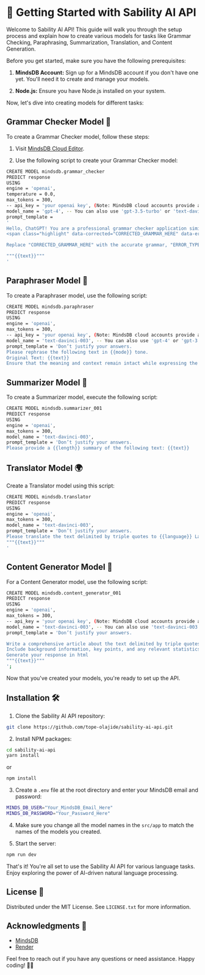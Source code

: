 # 🚀 Getting Started with Sability AI API

Welcome to Sability AI API! This guide will walk you through the setup process and explain how to create various models for tasks like Grammar Checking, Paraphrasing, Summarization, Translation, and Content Generation.

Before you get started, make sure you have the following prerequisites:

1. **MindsDB Account:** Sign up for a MindsDB account if you don't have one yet. You'll need it to create and manage your models.

2. **Node.js:** Ensure you have Node.js installed on your system.

Now, let's dive into creating models for different tasks:

## Grammar Checker Model 📝

To create a Grammar Checker model, follow these steps:

1. Visit [MindsDB Cloud Editor](https://cloud.mindsdb.com/editor).

2. Use the following script to create your Grammar Checker model:

```bash
CREATE MODEL mindsdb.grammar_checker
PREDICT response
USING
engine = 'openai',
temperature = 0.0,
max_tokens = 300,
-- api_key = 'your openai key', (Note: MindsDB cloud accounts provide a default key)
model_name = 'gpt-4', -- You can also use 'gpt-3.5-turbo' or 'text-davinci-003,' but gpt-4 provides more accurate responses.
prompt_template =
'
Hello, ChatGPT! You are a professional grammar checker application similar to Grammarly. Your task is to detect grammatical errors within the text enclosed by triple quotes. Please refrain from making automatic corrections to any grammar errors. Avoid providing explanations for your findings. Do not make alterations to the provided text. Instead, identify any incorrect grammar within the text by wrapping it in an HTML "span" element. The format for the span element should be as follows:
<span class="highlight" data-corrected="CORRECTED_GRAMMAR_HERE" data-error-type="ERROR_TYPE_HERE">INCORRECT_GRAMMAR</span>

Replace "CORRECTED_GRAMMAR_HERE" with the accurate grammar, "ERROR_TYPE_HERE" with the type of error you have identified, and "INCORRECT_GRAMMAR" with the incorrect grammar in the text. If no grammar errors are found, simply return the given text as it is, without adding any context, explanations, quotes, or additional information to your response.

"""{{text}}"""
'
```

## Paraphraser Model 🔁

To create a Paraphraser model, use the following script:

```bash
CREATE MODEL mindsdb.paraphraser
PREDICT response
USING
engine = 'openai',
max_tokens = 300,
-- api_key = 'your openai key', (Note: MindsDB cloud accounts provide a default key)
model_name = 'text-davinci-003', -- You can also use 'gpt-4' or 'gpt-3.5-turbo.'
prompt_template = 'Don’t justify your answers.
Please rephrase the following text in {{mode}} tone.
Original Text: {{text}}
Ensure that the meaning and context remain intact while expressing the ideas in a different manner.';
```

## Summarizer Model 📃

To create a Summarizer model, execute the following script:

```bash
CREATE MODEL mindsdb.summarizer_001
PREDICT response
USING
engine = 'openai',
max_tokens = 300,
model_name = 'text-davinci-003', 
prompt_template = 'Don’t justify your answers.
Please provide a {{length}} summary of the following text: {{text}}
```

## Translator Model 🌍

Create a Translator model using this script:

```bash
CREATE MODEL mindsdb.translator
PREDICT response
USING
engine = 'openai',
max_tokens = 300,
model_name = 'text-davinci-003',
prompt_template = 'Don’t justify your answers.
Please translate the text delimited by triple quotes to {{language}} Language
"""{{text}}"""
'
```

## Content Generator Model 📄

For a Content Generator model, use the following script:

```bash
CREATE MODEL mindsdb.content_generator_001
PREDICT response
USING
engine = 'openai',
max_tokens = 300,
-- api_key = 'your openai key', (Note: MindsDB cloud accounts provide a default key)
model_name = 'text-davinci-003', -- You can also use 'text-davinci-003' or 'gpt-3.5-turbo.'
prompt_template = 'Don’t justify your answers.

Write a comprehensive article about the text delimited by triple quotes. 
Include background information, key points, and any relevant statistics or case studies to provide a well-rounded understanding of the text delimited by triple quotes.
Generate your response in html
"""{{text}}"""
';
```

Now that you've created your models, you're ready to set up the API.

## Installation 🛠️

1. Clone the Sability AI API repository:

```bash
git clone https://github.com/tope-olajide/sability-ai-api.git
```

2. Install NPM packages:

```bash
cd sability-ai-api
yarn install
```

or

```bash
npm install
```

3. Create a `.env` file at the root directory and enter your MindsDB email and password:

```bash
MINDS_DB_USER="Your_MindsDB_Email_Here"
MINDS_DB_PASSWORD="Your_Password_Here"
```

4. Make sure you change all the model names in the `src/app` to match the names of the models you created.

5. Start the server:

```bash
npm run dev
```

That's it! You're all set to use the Sability AI API for various language tasks. Enjoy exploring the power of AI-driven natural language processing.

## License 📜

Distributed under the MIT License. See `LICENSE.txt` for more information.

## Acknowledgments 🙏

- [MindsDB](https://mindsdb.com)
- [Render](https://render.com)

Feel free to reach out if you have any questions or need assistance. Happy coding! 🚀✨